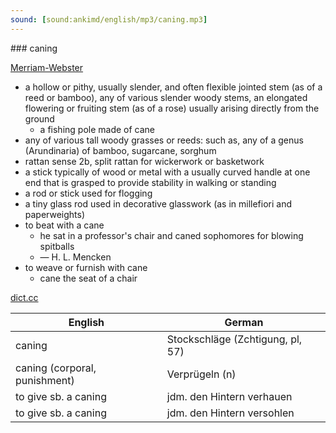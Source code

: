 ```yaml
---
sound: [sound:ankimd/english/mp3/caning.mp3]
---
```


\### caning

[Merriam-Webster](https://www.merriam-webster.com/dictionary/caning)

- a hollow or pithy, usually slender, and often flexible jointed stem (as of a reed or bamboo), any of various slender woody stems, an elongated flowering or fruiting stem (as of a rose) usually arising directly from the ground
    - a fishing pole made of cane
- any of various tall woody grasses or reeds: such as, any of a genus (Arundinaria) of bamboo, sugarcane, sorghum
- rattan sense 2b, split rattan for wickerwork or basketwork
- a stick typically of wood or metal with a usually curved handle at one end that is grasped to provide stability in walking or standing
- a rod or stick used for flogging
- a tiny glass rod used in decorative glasswork (as in millefiori and paperweights)
- to beat with a cane
    - he sat in a professor's chair and caned sophomores for blowing spitballs
    - — H. L. Mencken
- to weave or furnish with cane
    - cane the seat of a chair

[dict.cc](https://www.dict.cc/caning)

| English        | German       |
| -------------- | ------------ |
| caning | Stockschläge (Zchtigung, pl, 57) |
| caning (corporal, punishment) | Verprügeln (n) |
| to give sb. a caning | jdm. den Hintern verhauen |
| to give sb. a caning | jdm. den Hintern versohlen |
